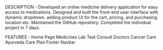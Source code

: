 DESCRIPTION - Developed an online medicine delivery application for easy access to medications.
Designed and built the front-end user interface with dynamic dropdown.
adding product UI for the cart, pricing, and purchasing location etc.
Maintained the GitHub repository.
Completed the individual project in 7 days.

FEATURES -
 Home Page
Medicines
Lab Test
Consult Doctors
Cancer Care
Ayurveda
Care Plan
Footer
Navbar